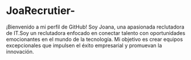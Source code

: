 # JoaRecrutier-
¡Bienvenido a mi perfil de GitHub! Soy Joana, una apasionada reclutadora de IT.Soy un reclutadora enfocado en conectar talento con oportunidades emocionantes en el mundo de la tecnología. Mi objetivo es crear equipos excepcionales que impulsen el éxito empresarial y promuevan la innovación.
